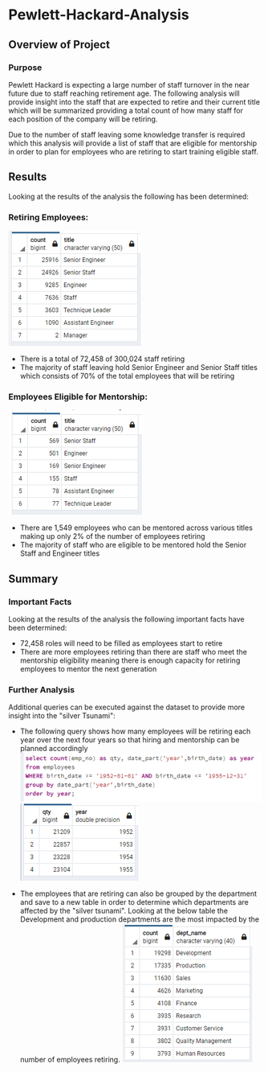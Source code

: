 # Pewlett-Hackard-Analysis

## Overview of Project

### Purpose

Pewlett Hackard is expecting a large number of staff turnover in the near future due to staff reaching retirement age.
The following analysis will provide insight into the staff that are expected to retire and their current title which will be summarized
providing a total count of how many staff for each position of the company will be retiring.

Due to the number of staff leaving some knowledge transfer is required which this analysis will provide a list of staff that are eligible for mentorship
in order to plan for employees who are retiring to start training eligible staff.


## Results

Looking at the results of the analysis the following has been determined:
### Retiring Employees:
![retiring_titles](/Analysis%20Projects%20Folder/Pewlett-Hackard-Analysis%20Folder/retiring_titles.PNG)
 - There is a total of 72,458 of 300,024 staff retiring
 - The majority of staff leaving hold Senior Engineer and Senior Staff titles which consists of 70% of the total employees that will be retiring

 
### Employees Eligible for Mentorship:
![mentorship_eligible_count](/Analysis%20Projects%20Folder/Pewlett-Hackard-Analysis%20Folder/mentorship_eligible_count.PNG)
 - There are 1,549 employees who can be mentored across various titles making up only 2% of the number of employees retiring
 - The majority of staff who are eligible to be mentored hold the Senior Staff and Engineer titles

## Summary

### Important Facts
Looking at the results of the analysis the following important facts have been determined:
 - 72,458 roles will need to be filled as employees start to retire
 - There are more employees retiring than there are staff who meet the mentorship eligibility meaning there is enough capacity for retiring employees to mentor the next generation
 
### Further Analysis

Additional queries can be executed against the dataset to provide more insight into the "silver Tsunami":
 - The following query shows how many employees will be retiring each year over the next four years so that hiring and mentorship can be planned accordingly
![retiring_peryear_count](/Analysis%20Projects%20Folder/Pewlett-Hackard-Analysis%20Folder/retiring_peryear_count.PNG)
![retiring_peryear_result](/Analysis%20Projects%20Folder/Pewlett-Hackard-Analysis%20Folder/retiring_peryear_result.PNG)
 
 - The employees that are retiring can also be grouped by the department and save to a new table in order to determine which departments are affected by the "silver tsunami". 
	Looking at the below table the Development and production departments are the most impacted by the number of employees retiring.
![retiring_departments](/Analysis%20Projects%20Folder/Pewlett-Hackard-Analysis%20Folder/retiring_departments.PNG)
